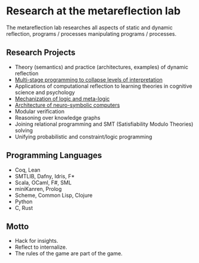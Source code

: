 # Research at the metareflection lab

The metareflection lab researches all aspects of static and dynamic reflection, programs / processes manipulating programs / processes.

## Research Projects

- Theory (semantics) and practice (architectures, examples) of dynamic reflection
- [Multi-stage programming to collapse levels of interpretation](collapsing)
- Applications of computational reflection to learning theories in cognitive science and psychology
- [Mechanization of logic and meta-logic](logic)
- [Architecture of neuro-symbolic computers](neuro)
- Modular verification
- Reasoning over knowledge graphs
- Joining relational programming and SMT (Satisfiability Modulo Theories) solving
- Unifying probabilistic and constraint/logic programming

## Programming Languages

- Coq, Lean
- SMTLIB, Dafny, Idris, F*
- Scala, OCaml, F#, SML
- miniKanren, Prolog
- Scheme, Common Lisp, Clojure
- Python
- C, Rust

## Motto

- Hack for insights.
- Reflect to internalize.
- The rules of the game are part of the game.

